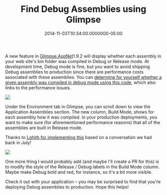 ﻿---
title: Find Debug Assemblies using Glimpse
date: "2014-11-03T10:34:00.0000000-05:00"
description: A new feature in Glimpse.AspNet 1.9.2 will display whether each assembly in your web site's bin folder was compiled in Debug or Release mode.
featuredImage: /img/glimpse_buildmode-300x96.png
---

A new feature in [Glimpse.AspNet](http://www.nuget.org/packages/Glimpse.AspNet/)1.9.2 will display whether each assembly in your web site's bin folder was compiled in Debug or Release mode. At development time, Debug mode is fine, but you want to avoid shipping Debug assemblies to production since there are performance costs associated with these assemblies. You can [determine for yourself whether a given assembly was compiled in debug mode using this code](http://ardalis.com/determine-whether-an-assembly-was-compiled-in-debug-mode), which also links to the performance issues.

![](/img/glimpse_buildmode-300x96.png)

Under the Environment tab in Glimpse, you can scroll down to view the Application Assemblies section. The new column, Build Mode, shows for each assembly how it was compiled. In your production deployments, you want to make sure (for aforementioned performance reasons) that all of the assemblies are built in Release mode.

Thanks to [Lohith for implementing this](https://github.com/Glimpse/Glimpse/commits/master) based on a conversation we had back in July!

![](/img/glimpse_commits-300x169.png)

One more thing I would probably add (and maybe I'll create a PR for this) is to modify the style of the Release / Debug labels in the Build Mode column. Maybe make Debug bold and red, for instance, so it's a bit more visible.

Check it out with your application – you may be surprised to find that you're deploying Debug assemblies to production. Hope this helps!

